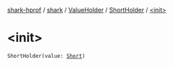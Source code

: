 [shark-hprof](../../../index.md) / [shark](../../index.md) / [ValueHolder](../index.md) / [ShortHolder](index.md) / [&lt;init&gt;](./-init-.md)

# &lt;init&gt;

`ShortHolder(value: `[`Short`](https://kotlinlang.org/api/latest/jvm/stdlib/kotlin/-short/index.html)`)`